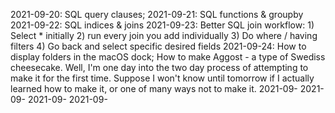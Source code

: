 2021-09-20: SQL query clauses; 
2021-09-21: SQL functions & groupby
2021-09-22: SQL indices & joins
2021-09-23: Better SQL join workflow: 1) Select * initially 2) run every join you add individually 3) Do where / having filters 4) Go back and select specific desired fields
2021-09-24: How to display folders in the macOS dock; How to make Aggost - a type of Swediss cheesecake. Well, I'm one day into the two day process of attempting to make it for the first time. Suppose I won't know until tomorrow if I actually learned how to make it, or one of many ways not to make it.
2021-09-
2021-09-
2021-09-
2021-09-